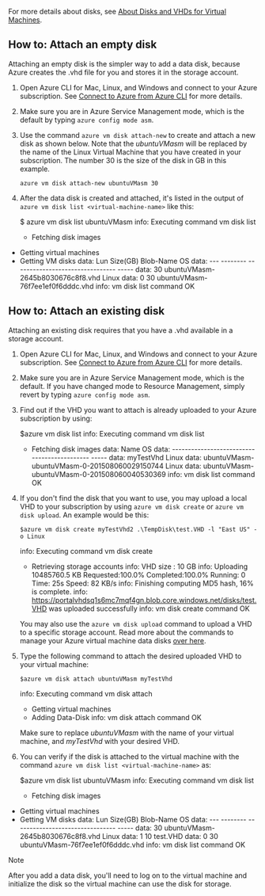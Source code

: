 
For more details about disks, see [About Disks and VHDs for Virtual Machines](../articles/virtual-machines-disks-vhds.md).

<a id="attachempty"></a>

## How to: Attach an empty disk
Attaching an empty disk is the simpler way to add a data disk, because Azure creates the .vhd file for you and stores it in the storage account.

1. Open Azure CLI for Mac, Linux, and Windows and connect to your Azure subscription. See [Connect
to Azure from Azure CLI](../articles/xplat-cli-connect.md) for more details.

2. Make sure you are in Azure Service Management mode, which is the default by typing `azure config
 mode asm`.

3. Use the command `azure vm disk attach-new` to create and attach a new disk as shown below. Note that the
*ubuntuVMasm* will be replaced by the name of the Linux Virtual Machine that you have created in your subscription. The number 30 is the size of the disk in GB in this example.

       azure vm disk attach-new ubuntuVMasm 30
4. After the data disk is created and attached, it's listed in the output of `azure vm disk list
<virtual-machine-name>` like this:

     $ azure vm disk list ubuntuVMasm
  info:    Executing command vm disk list

   * Fetching disk images
* Getting virtual machines
* Getting VM disks
data:    Lun  Size(GB)  Blob-Name                         OS
data:    ---  --------  --------------------------------  -----
data:         30        ubuntuVMasm-2645b8030676c8f8.vhd  Linux
data:    0    30        ubuntuVMasm-76f7ee1ef0f6dddc.vhd
info:    vm disk list command OK


<a id="attachexisting"></a>

## How to: Attach an existing disk
Attaching an existing disk requires that you have a .vhd available in a storage account.

1. Open Azure CLI for Mac, Linux, and Windows and connect to your Azure subscription. See [Connect
to Azure from Azure CLI](../articles/xplat-cli-connect.md) for more details.

2. Make sure you are in Azure Service Management mode, which is the default. If you have changed
mode to Resource Management, simply revert by typing `azure config mode asm`.

3. Find out if the VHD you want to attach is already uploaded to your Azure subscription by using:

     $azure vm disk list
  info:    Executing command vm disk list

   * Fetching disk images
data:    Name                                          OS
data:    --------------------------------------------  -----
data:    myTestVhd                                     Linux
data:    ubuntuVMasm-ubuntuVMasm-0-201508060029150744  Linux
data:    ubuntuVMasm-ubuntuVMasm-0-201508060040530369
info:    vm disk list command OK

4. If you don't find the disk that you want to use, you may upload a local VHD to your subscription by using
`azure vm disk create` or `azure vm disk upload`. An example would be this:

       $azure vm disk create myTestVhd2 .\TempDisk\test.VHD -l "East US" -o Linux
    info:    Executing command vm disk create
    + Retrieving storage accounts
    info:    VHD size : 10 GB
    info:    Uploading 10485760.5 KB
    Requested:100.0% Completed:100.0% Running:   0 Time:   25s Speed:    82 KB/s
    info:    Finishing computing MD5 hash, 16% is complete.
    info:    https://portalvhdsq1s6mc7mqf4gn.blob.core.windows.net/disks/test.VHD was
    uploaded successfully
    info:    vm disk create command OK

   You may also use the `azure vm disk upload` command to upload a VHD to a specific storage account. Read more about the commands to manage your Azure virtual machine data disks [over here](../virtual-machines-command-line-tools.md#commands-to-manage-your-azure-virtual-machine-data-disks).

5. Type the following command to attach the desired uploaded VHD to your virtual machine:

       $azure vm disk attach ubuntuVMasm myTestVhd
    info:    Executing command vm disk attach
    + Getting virtual machines
    + Adding Data-Disk
    info:    vm disk attach command OK

   Make sure to replace *ubuntuVMasm* with the name of your virtual machine, and *myTestVhd* with your desired VHD.

6. You can verify if the disk is attached to the virtual machine with the command `azure vm disk list
<virtual-machine-name>` as:

     $azure vm disk list ubuntuVMasm
  info:    Executing command vm disk list

   * Fetching disk images
* Getting virtual machines
* Getting VM disks
data:    Lun  Size(GB)  Blob-Name                         OS
data:    ---  --------  --------------------------------  -----
data:         30        ubuntuVMasm-2645b8030676c8f8.vhd  Linux
data:    1    10        test.VHD
data:    0    30        ubuntuVMasm-76f7ee1ef0f6dddc.vhd
info:    vm disk list command OK


> [!NOTE]
> After you add a data disk, you'll need to log on to the virtual machine and initialize the disk so the virtual machine can use the disk for storage.
> 
> 
